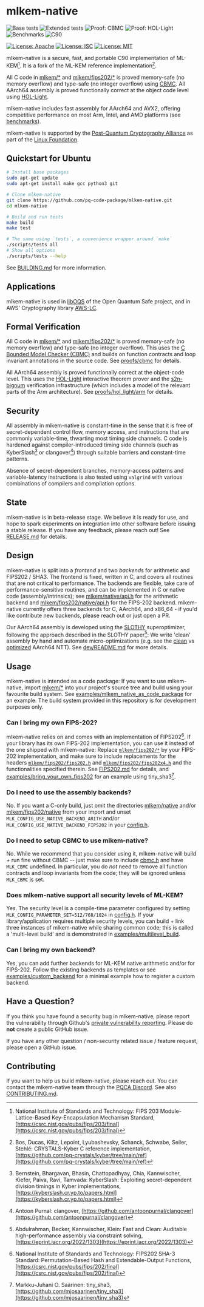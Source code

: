 [//]: # (SPDX-License-Identifier: CC-BY-4.0)

# mlkem-native

![Base tests](https://github.com/pq-code-package/mlkem-native/actions/workflows/base.yml/badge.svg)
![Extended tests](https://github.com/pq-code-package/mlkem-native/actions/workflows/ci.yml/badge.svg)
![Proof: CBMC](https://github.com/pq-code-package/mlkem-native/actions/workflows/cbmc.yml/badge.svg)
![Proof: HOL-Light](https://github.com/pq-code-package/mlkem-native/actions/workflows/hol_light.yml/badge.svg)
![Benchmarks](https://github.com/pq-code-package/mlkem-native/actions/workflows/bench.yml/badge.svg)
![C90](https://img.shields.io/badge/language-C90-blue.svg)

[![License: Apache](https://img.shields.io/badge/license-Apache--2.0-green.svg)](https://www.apache.org/licenses/LICENSE-2.0)
[![License: ISC](https://img.shields.io/badge/License-ISC-blue.svg)](https://opensource.org/licenses/ISC)
[![License: MIT](https://img.shields.io/badge/License-MIT-yellow.svg)](https://opensource.org/licenses/MIT)

mlkem-native is a secure, fast, and portable C90 implementation of ML-KEM[^FIPS203].
It is a fork of the ML-KEM reference implementation[^REF].

All C code in [mlkem/*](mlkem) and [mlkem/fips202/*](mlkem/fips202) is proved memory-safe (no memory overflow) and type-safe (no integer overflow)
using [CBMC](https://github.com/diffblue/cbmc). All AArch64 assembly is proved functionally correct at the object code level using
[HOL-Light](https://github.com/jrh13/hol-light).

mlkem-native includes fast assembly for AArch64 and AVX2, offering competitive performance on most Arm, Intel, and AMD platforms
(see [benchmarks](https://pq-code-package.github.io/mlkem-native/dev/bench/)).

mlkem-native is supported by the [Post-Quantum Cryptography Alliance](https://pqca.org/) as part of the [Linux Foundation](https://linuxfoundation.org/).

## Quickstart for Ubuntu

```bash
# Install base packages
sudo apt-get update
sudo apt-get install make gcc python3 git

# Clone mlkem-native
git clone https://github.com/pq-code-package/mlkem-native.git
cd mlkem-native

# Build and run tests
make build
make test

# The same using `tests`, a convenience wrapper around `make`
./scripts/tests all
# Show all options
./scripts/tests --help
```

See [BUILDING.md](BUILDING.md) for more information.

## Applications

mlkem-native is used in [libOQS](https://github.com/open-quantum-safe/liboqs/) of the Open Quantum Safe project, and in AWS' Cryptography library [AWS-LC](https://github.com/aws/aws-lc/).

## Formal Verification

All C code in [mlkem/*](mlkem) and [mlkem/fips202/*](mlkem/fips202) is proved memory-safe (no memory overflow) and type-safe (no integer overflow).
This uses the [C Bounded Model Checker (CBMC)](https://github.com/diffblue/cbmc) and builds on function contracts and loop invariant annotations
in the source code. See [proofs/cbmc](proofs/cbmc) for details.

All AArch64 assembly is proved functionally correct at the object-code level. This uses the [HOL-Light](https://github.com/jrh13/hol-light)
interactive theorem prover and the [s2n-bignum](https://github.com/awslabs/s2n-bignum/) verification infrastructure (which includes a model of the
relevant parts of the Arm architecture). See [proofs/hol_light/arm](proofs/hol_light/arm) for details.

## Security

All assembly in mlkem-native is constant-time in the sense that it is free of secret-dependent control flow, memory access,
and instructions that are commonly variable-time, thwarting most timing side channels. C code is hardened against compiler-introduced
timing side channels (such as KyberSlash[^KyberSlash] or clangover[^clangover])
through suitable barriers and constant-time patterns.

Absence of secret-dependent branches, memory-access patterns and variable-latency instructions is also tested using `valgrind`
with various combinations of compilers and compilation options.

## State

mlkem-native is in beta-release stage. We believe it is ready for use, and hope to spark experiments on
integration into other software before issuing a stable release. If you have any feedback, please reach out! See
[RELEASE.md](RELEASE.md) for details.

## Design

mlkem-native is split into a _frontend_ and two _backends_ for arithmetic and FIPS202 / SHA3. The frontend is
fixed, written in C, and covers all routines that are not critical to performance. The backends are flexible, take care of
performance-sensitive routines, and can be implemented in C or native code (assembly/intrinsics); see
[mlkem/native/api.h](mlkem/native/api.h) for the arithmetic backend and
[mlkem/fips202/native/api.h](mlkem/fips202/native/api.h) for the FIPS-202 backend. mlkem-native currently
offers three backends for C, AArch64, and x86_64 - if you'd like contribute new backends, please reach out or just open a
PR.

Our AArch64 assembly is developed using the [SLOTHY](https://github.com/slothy-optimizer/slothy) superoptimizer, following the approach described in the SLOTHY paper[^SLOTHY_Paper]:
We write 'clean' assembly by hand and automate micro-optimizations (e.g. see the [clean](dev/aarch64_clean/src/ntt.S) vs [optimized](dev/aarch64_opt/src/ntt.S) AArch64 NTT).
See [dev/README.md](dev/README.md) for more details.

## Usage

mlkem-native is intended as a code package: If you want to use mlkem-native, import [mlkem/*](mlkem) into your
project's source tree and build using your favourite build system. See [examples/mlkem_native_as_code_package](examples/mlkem_native_as_code_package)
for an example. The build system provided in this repository is for development purposes only.

### Can I bring my own FIPS-202?

mlkem-native relies on and comes with an implementation of FIPS202[^FIPS202]. If your library has its own FIPS-202 implementation, you
can use it instead of the one shipped with mlkem-native: Replace
[`mlkem/fips202/*`](mlkem/fips202) by your FIPS-202 implementation, and make sure to include replacements for the headers
[`mlkem/fips202/fips202.h`](mlkem/fips202/fips202.h) and [`mlkem/fips202/fips202x4.h`](mlkem/fips202/fips202x4.h) and the functionalities specified
therein. See [FIPS202.md](FIPS202.md) for details, and
[examples/bring_your_own_fips202](examples/bring_your_own_fips202) for an example using
tiny_sha3[^tiny_sha3].

### Do I need to use the assembly backends?

No. If you want a C-only build, just omit the directories [mlkem/native](mlkem/native) and/or [mlkem/fips202/native](mlkem/fips202/native) from your import
and unset `MLK_CONFIG_USE_NATIVE_BACKEND_ARITH` and/or `MLK_CONFIG_USE_NATIVE_BACKEND_FIPS202` in your [config.h](mlkem/config.h).

### Do I need to setup CBMC to use mlkem-native?

No. While we recommend that you consider using it, mlkem-native will build + run fine without CBMC -- just make sure to
include [cbmc.h](mlkem/cbmc.h) and have `MLK_CBMC` undefined. In particular, you do _not_ need to remove all function
contracts and loop invariants from the code; they will be ignored unless `MLK_CBMC` is set.

### Does mlkem-native support all security levels of ML-KEM?

Yes. The security level is a compile-time parameter configured by setting `MLK_CONFIG_PARAMETER_SET=512/768/1024` in [config.h](mlkem/config.h).
If your library/application requires multiple security levels, you can build + link three instances of mlkem-native
while sharing common code; this is called a 'multi-level build' and is demonstrated in [examples/multilevel_build](examples/multilevel_build).

### Can I bring my own backend?

Yes, you can add further backends for ML-KEM native arithmetic and/or for FIPS-202. Follow the existing backends
as templates or see [examples/custom_backend](examples/custom_backend) for a minimal example how to register a custom backend.

## Have a Question?

If you think you have found a security bug in mlkem-native, please report the vulnerability through
Github's [private vulnerability reporting](https://github.com/pq-code-package/mlkem-native/security). Please do **not**
create a public GitHub issue.

If you have any other question / non-security related issue / feature request, please open a GitHub issue.

## Contributing

If you want to help us build mlkem-native, please reach out. You can contact the mlkem-native team
through the [PQCA Discord](https://discord.com/invite/xyVnwzfg5R). See also [CONTRIBUTING.md](CONTRIBUTING.md).

<!--- bibliography --->
[^FIPS202]: National Institute of Standards and Technology: FIPS202 SHA-3 Standard: Permutation-Based Hash and Extendable-Output Functions, [https://csrc.nist.gov/pubs/fips/202/final](https://csrc.nist.gov/pubs/fips/202/final)
[^FIPS203]: National Institute of Standards and Technology: FIPS 203 Module-Lattice-Based Key-Encapsulation Mechanism Standard, [https://csrc.nist.gov/pubs/fips/203/final](https://csrc.nist.gov/pubs/fips/203/final)
[^HYBRID]: Becker, Kannwischer: Hybrid scalar/vector implementations of Keccak and SPHINCS+ on AArch64, [https://eprint.iacr.org/2022/1243](https://eprint.iacr.org/2022/1243)
[^KyberSlash]: Bernstein, Bhargavan, Bhasin, Chattopadhyay, Chia, Kannwischer, Kiefer, Paiva, Ravi, Tamvada: KyberSlash: Exploiting secret-dependent division timings in Kyber implementations, [https://kyberslash.cr.yp.to/papers.html](https://kyberslash.cr.yp.to/papers.html)
[^REF]: Bos, Ducas, Kiltz, Lepoint, Lyubashevsky, Schanck, Schwabe, Seiler, Stehlé: CRYSTALS-Kyber C reference implementation, [https://github.com/pq-crystals/kyber/tree/main/ref](https://github.com/pq-crystals/kyber/tree/main/ref)
[^SLOTHY_Paper]: Abdulrahman, Becker, Kannwischer, Klein: Fast and Clean: Auditable high-performance assembly via constraint solving, [https://eprint.iacr.org/2022/1303](https://eprint.iacr.org/2022/1303)
[^clangover]: Antoon Purnal: clangover, [https://github.com/antoonpurnal/clangover](https://github.com/antoonpurnal/clangover)
[^tiny_sha3]: Markku-Juhani O. Saarinen: tiny_sha3, [https://github.com/mjosaarinen/tiny_sha3](https://github.com/mjosaarinen/tiny_sha3)
